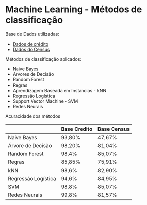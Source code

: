 # Machine Learning - Métodos de classificação

Base de Dados utilizadas:

- [Dados de crédito](https://www.kaggle.com/laotse/credit-risk-dataset)
- [Dados do Census](https://archive.ics.uci.edu/ml/datasets/adult)

Métodos de classificação aplicados:

- Naive Bayes
- Arvores de Decisão
- Random Forest
- Regras
- Aprendizagem Baseada em Instancias - kNN
- Regressão Logística
- Support Vector Machine - SVM
- Redes Neurais

Acuracidade dos métodos

|  | Base Credito | Base Census |
| --- | --- | --- |
| Naive Bayes | 93,80% | 47,67% |
| Árvore de Decisão | 98,20% | 81,04% |
| Random Forest | 98,4% | 85,07% |
| Regras | 85,85% | 75,91% |
| kNN | 98,6% | 82,90% |
| Regressão Logística | 94,6% | 84,95% |
| SVM | 98,8% | 85,07% |
| Redes Neurais | 99,8% | 81,57% |
